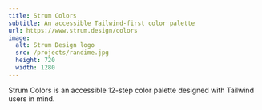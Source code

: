 ```yaml
---
title: Strum Colors
subtitle: An accessible Tailwind-first color palette
url: https://www.strum.design/colors
image:
  alt: Strum Design logo
  src: /projects/randime.jpg
  height: 720
  width: 1280
---
```


Strum Colors is an accessible 12-step color palette designed with Tailwind users in mind.
